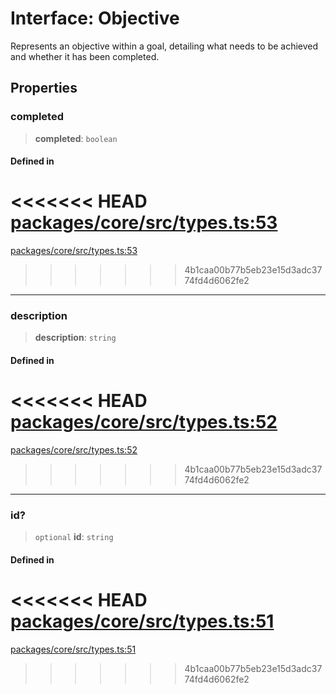 # Interface: Objective

Represents an objective within a goal, detailing what needs to be achieved and whether it has been completed.

## Properties

### completed

> **completed**: `boolean`

#### Defined in

<<<<<<< HEAD
[packages/core/src/types.ts:53](https://github.com/8bitsats/eliza/blob/b6c06b96b915454d08a65f46cfdce8da763cbf85/packages/core/src/types.ts#L53)
=======
[packages/core/src/types.ts:53](https://github.com/ai16z/eliza/blob/7fcf54e7fb2ba027d110afcc319c0b01b3f181dc/packages/core/src/types.ts#L53)
>>>>>>> 4b1caa00b77b5eb23e15d3adc3774fd4d6062fe2

***

### description

> **description**: `string`

#### Defined in

<<<<<<< HEAD
[packages/core/src/types.ts:52](https://github.com/8bitsats/eliza/blob/b6c06b96b915454d08a65f46cfdce8da763cbf85/packages/core/src/types.ts#L52)
=======
[packages/core/src/types.ts:52](https://github.com/ai16z/eliza/blob/7fcf54e7fb2ba027d110afcc319c0b01b3f181dc/packages/core/src/types.ts#L52)
>>>>>>> 4b1caa00b77b5eb23e15d3adc3774fd4d6062fe2

***

### id?

> `optional` **id**: `string`

#### Defined in

<<<<<<< HEAD
[packages/core/src/types.ts:51](https://github.com/8bitsats/eliza/blob/b6c06b96b915454d08a65f46cfdce8da763cbf85/packages/core/src/types.ts#L51)
=======
[packages/core/src/types.ts:51](https://github.com/ai16z/eliza/blob/7fcf54e7fb2ba027d110afcc319c0b01b3f181dc/packages/core/src/types.ts#L51)
>>>>>>> 4b1caa00b77b5eb23e15d3adc3774fd4d6062fe2
